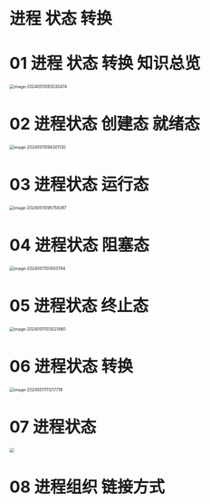 # 进程 状态 转换 



# 01 进程 状态 转换 知识总览

<img src="https://cvp.oss-cn-shanghai.aliyuncs.com/picgo/202405110930571.png" alt="image-20240511093030474" style="zoom:50%;" />



# 02 进程状态 创建态 就绪态

<img src="https://cvp.oss-cn-shanghai.aliyuncs.com/picgo/202405110943242.png" alt="image-20240511094301130" style="zoom:50%;" />



# 03 进程状态 运行态

<img src="https://cvp.oss-cn-shanghai.aliyuncs.com/picgo/202405110957520.png" alt="image-20240511095758397" style="zoom:50%;" />



# 04 进程状态 阻塞态

<img src="https://cvp.oss-cn-shanghai.aliyuncs.com/picgo/202405111014911.png" alt="image-20240511101453784" style="zoom:50%;" />



# 05 进程状态 终止态

<img src="https://cvp.oss-cn-shanghai.aliyuncs.com/picgo/202405111030563.png" alt="image-20240511103021460" style="zoom:50%;" />



# 06 进程状态 转换

<img src="https://cvp.oss-cn-shanghai.aliyuncs.com/picgo/202405111112957.png" alt="image-20240511111217719" style="zoom:50%;" />



# 07 进程状态

<img src="https://cvp.oss-cn-shanghai.aliyuncs.com/picgo/202405111120374.png" style="zoom:50%;" />



# 08 进程组织 链接方式

